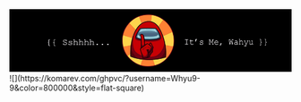 <img alt="cover-github" src="https://raw.githubusercontent.com/Whyu9-9/Whyu9-9/master/cover.png">
![](https://komarev.com/ghpvc/?username=Whyu9-9&color=800000&style=flat-square)
<!--
**Whyu9-9/Whyu9-9** is a ✨ _special_ ✨ repository because its `README.md` (this file) appears on your GitHub profile.

Here are some ideas to get you started:

- 🔭 I’m currently working on ...
- 🌱 I’m currently learning ...
- 👯 I’m looking to collaborate on ...
- 🤔 I’m looking for help with ...
- 💬 Ask me about ...
- 📫 How to reach me: ...
- 😄 Pronouns: ...
- ⚡ Fun fact: ...
-->
